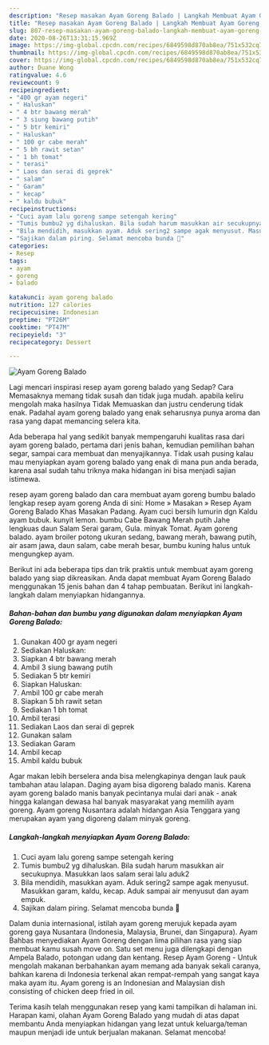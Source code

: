 ```yaml
---
description: "Resep masakan Ayam Goreng Balado | Langkah Membuat Ayam Goreng Balado Yang Sempurna"
title: "Resep masakan Ayam Goreng Balado | Langkah Membuat Ayam Goreng Balado Yang Sempurna"
slug: 807-resep-masakan-ayam-goreng-balado-langkah-membuat-ayam-goreng-balado-yang-sempurna
date: 2020-08-26T13:31:15.969Z
image: https://img-global.cpcdn.com/recipes/6849598d870ab8ea/751x532cq70/ayam-goreng-balado-foto-resep-utama.jpg
thumbnail: https://img-global.cpcdn.com/recipes/6849598d870ab8ea/751x532cq70/ayam-goreng-balado-foto-resep-utama.jpg
cover: https://img-global.cpcdn.com/recipes/6849598d870ab8ea/751x532cq70/ayam-goreng-balado-foto-resep-utama.jpg
author: Duane Wong
ratingvalue: 4.6
reviewcount: 9
recipeingredient:
- "400 gr ayam negeri"
- " Haluskan"
- " 4 btr bawang merah"
- " 3 siung bawang putih"
- " 5 btr kemiri"
- " Haluskan"
- " 100 gr cabe merah"
- " 5 bh rawit setan"
- " 1 bh tomat"
- " terasi"
- " Laos dan serai di geprek"
- " salam"
- " Garam"
- " kecap"
- " kaldu bubuk"
recipeinstructions:
- "Cuci ayam lalu goreng sampe setengah kering"
- "Tumis bumbu2 yg dihaluskan. Bila sudah harum masukkan air secukupnya. Masukkan laos salam serai lalu aduk2"
- "Bila mendidih, masukkan ayam. Aduk sering2 sampe agak menyusut. Masukkan garam, kaldu, kecap. Aduk sampai air menyusut dan ayam empuk."
- "Sajikan dalam piring. Selamat mencoba bunda 🥰"
categories:
- Resep
tags:
- ayam
- goreng
- balado

katakunci: ayam goreng balado 
nutrition: 127 calories
recipecuisine: Indonesian
preptime: "PT26M"
cooktime: "PT47M"
recipeyield: "3"
recipecategory: Dessert

---
```



![Ayam Goreng Balado](https://img-global.cpcdn.com/recipes/6849598d870ab8ea/751x532cq70/ayam-goreng-balado-foto-resep-utama.jpg)

Lagi mencari inspirasi resep ayam goreng balado yang Sedap? Cara Memasaknya memang tidak susah dan tidak juga mudah. apabila keliru mengolah maka hasilnya Tidak Memuaskan dan justru cenderung tidak enak. Padahal ayam goreng balado yang enak seharusnya punya aroma dan rasa yang dapat memancing selera kita.

Ada beberapa hal yang sedikit banyak mempengaruhi kualitas rasa dari ayam goreng balado, pertama dari jenis bahan, kemudian pemilihan bahan segar, sampai cara membuat dan menyajikannya. Tidak usah pusing kalau mau menyiapkan ayam goreng balado yang enak di mana pun anda berada, karena asal sudah tahu triknya maka hidangan ini bisa menjadi sajian istimewa.

resep ayam goreng balado dan cara membuat ayam goreng bumbu balado lengkap resep ayam goreng Anda di sini: Home » Masakan » Resep Ayam Goreng Balado Khas Masakan Padang. Ayam cuci bersih lumurin dgn Kaldu ayam bubuk. kunyit lemon. bumbu Cabe Bawang Merah putih Jahe lengkuas daun Salam Serai garam, Gula. minyak Tomat. Ayam goreng balado. ayam broiler potong ukuran sedang, bawang merah, bawang putih, air asam jawa, daun salam, cabe merah besar, bumbu kuning halus untuk mengungkep ayam.


Berikut ini ada beberapa tips dan trik praktis untuk membuat ayam goreng balado yang siap dikreasikan. Anda dapat membuat Ayam Goreng Balado menggunakan 15 jenis bahan dan 4 tahap pembuatan. Berikut ini langkah-langkah dalam menyiapkan hidangannya.

<!--inarticleads1-->

##### Bahan-bahan dan bumbu yang digunakan dalam menyiapkan Ayam Goreng Balado:

1. Gunakan 400 gr ayam negeri
1. Sediakan  Haluskan:
1. Siapkan  4 btr bawang merah
1. Ambil  3 siung bawang putih
1. Sediakan  5 btr kemiri
1. Siapkan  Haluskan:
1. Ambil  100 gr cabe merah
1. Siapkan  5 bh rawit setan
1. Sediakan  1 bh tomat
1. Ambil  terasi
1. Sediakan  Laos dan serai di geprek
1. Gunakan  salam
1. Sediakan  Garam
1. Ambil  kecap
1. Ambil  kaldu bubuk


Agar makan lebih berselera anda bisa melengkapinya dengan lauk pauk tambahan atau lalapan. Daging ayam bisa digoreng balado manis. Karena ayam goreng balado manis banyak pecintanya mulai dari anak - anak hingga kalangan dewasa hal banyak masyarakat yang memilih ayam goreng. Ayam goreng Nusantara adalah hidangan Asia Tenggara yang merupakan ayam yang digoreng dalam minyak goreng. 

<!--inarticleads2-->

##### Langkah-langkah menyiapkan Ayam Goreng Balado:

1. Cuci ayam lalu goreng sampe setengah kering
1. Tumis bumbu2 yg dihaluskan. Bila sudah harum masukkan air secukupnya. Masukkan laos salam serai lalu aduk2
1. Bila mendidih, masukkan ayam. Aduk sering2 sampe agak menyusut. Masukkan garam, kaldu, kecap. Aduk sampai air menyusut dan ayam empuk.
1. Sajikan dalam piring. Selamat mencoba bunda 🥰


Dalam dunia internasional, istilah ayam goreng merujuk kepada ayam goreng gaya Nusantara (Indonesia, Malaysia, Brunei, dan Singapura). Ayam Bahbas menyediakan Ayam Goreng dengan lima pilihan rasa yang siap membuat kamu susah move on. Satu set menu juga dilengkapi dengan Ampela Balado, potongan udang dan kentang. Resep Ayam Goreng - Untuk mengolah makanan berbahankan ayam memang ada banyak sekali caranya, bahkan karena di Indonesia terkenal akan rempat-rempah yang sangat kaya maka ayam itu. Ayam goreng is an Indonesian and Malaysian dish consisting of chicken deep fried in oil. 

Terima kasih telah menggunakan resep yang kami tampilkan di halaman ini. Harapan kami, olahan Ayam Goreng Balado yang mudah di atas dapat membantu Anda menyiapkan hidangan yang lezat untuk keluarga/teman maupun menjadi ide untuk berjualan makanan. Selamat mencoba!
